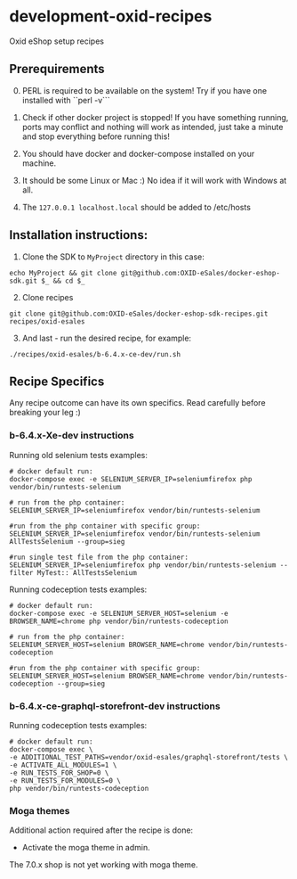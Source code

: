 # development-oxid-recipes
Oxid eShop setup recipes

## Prerequirements

0. PERL is required to be available on the system! Try if you have one installed with ``perl -v```

1. Check if other docker project is stopped! If you have something running, ports may conflict and nothing will work as intended, just take a minute and stop everything before running this!

2. You should have docker and docker-compose installed on your machine.

3. It should be some Linux or Mac :) No idea if it will work with Windows at all.

4. The ``127.0.0.1 localhost.local`` should be added to /etc/hosts

## Installation instructions:

1. Clone the SDK to ``MyProject`` directory in this case:
```
echo MyProject && git clone git@github.com:OXID-eSales/docker-eshop-sdk.git $_ && cd $_
```

2. Clone recipes
```
git clone git@github.com:OXID-eSales/docker-eshop-sdk-recipes.git recipes/oxid-esales
```

3. And last - run the desired recipe, for example:
```
./recipes/oxid-esales/b-6.4.x-ce-dev/run.sh
```

## Recipe Specifics

Any recipe outcome can have its own specifics. Read carefully before breaking your leg :)

### b-6.4.x-Xe-dev instructions

Running old selenium tests examples:

```
# docker default run:
docker-compose exec -e SELENIUM_SERVER_IP=seleniumfirefox php vendor/bin/runtests-selenium

# run from the php container:
SELENIUM_SERVER_IP=seleniumfirefox vendor/bin/runtests-selenium

#run from the php container with specific group:
SELENIUM_SERVER_IP=seleniumfirefox vendor/bin/runtests-selenium AllTestsSelenium --group=sieg

#run single test file from the php container:
SELENIUM_SERVER_IP=seleniumfirefox php vendor/bin/runtests-selenium --filter MyTest:: AllTestsSelenium
```

Running codeception tests examples:

```
# docker default run:
docker-compose exec -e SELENIUM_SERVER_HOST=selenium -e BROWSER_NAME=chrome php vendor/bin/runtests-codeception

# run from the php container:
SELENIUM_SERVER_HOST=selenium BROWSER_NAME=chrome vendor/bin/runtests-codeception

#run from the php container with specific group:
SELENIUM_SERVER_HOST=selenium BROWSER_NAME=chrome vendor/bin/runtests-codeception --group=sieg
```

### b-6.4.x-ce-graphql-storefront-dev instructions

Running codeception tests examples:

```
# docker default run:
docker-compose exec \
-e ADDITIONAL_TEST_PATHS=vendor/oxid-esales/graphql-storefront/tests \
-e ACTIVATE_ALL_MODULES=1 \
-e RUN_TESTS_FOR_SHOP=0 \
-e RUN_TESTS_FOR_MODULES=0 \
php vendor/bin/runtests-codeception
```

### Moga themes

Additional action required after the recipe is done:
* Activate the moga theme in admin.

The 7.0.x shop is not yet working with moga theme.